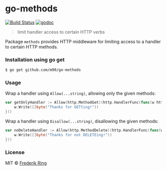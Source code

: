 # go-methods

[![Build Status](https://travis-ci.org/m90/go-methods.svg?branch=master)](https://travis-ci.org/m90/go-methods)
[![godoc](https://godoc.org/github.com/m90/go-methods?status.svg)](http://godoc.org/github.com/m90/go-methods)

> limit handler access to certain HTTP verbs

Package `methods` provides HTTP middleware for limiting access to a handler to certain HTTP methods.

### Installation using go get

```sh
$ go get github.com/m90/go-methods
```

### Usage

Wrap a handler using `Allow(...string)`, allowing only the given methods:

```go
var getOnlyHandler := Allow(http.MethodGet)(http.HandlerFunc(func(w http.ResponseWriter, r *http.Request) {
	w.Write([]byte("Thanks for GETting!"))
}))
```

Wrap a handler using `Disallow(...string)`, disallowing the given methods:

```go
var noDeleteHandler := Allow(http.MethodDelete)(http.HandlerFunc(func(w http.ResponseWriter, r *http.Request) {
	w.Write([]byte("Thanks for not DELETEing!"))
}))
```

### License
MIT © [Frederik Ring](http://www.frederikring.com)
